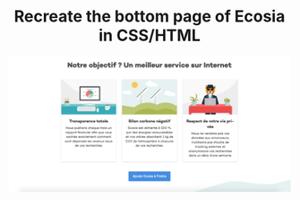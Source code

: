 <h1 align="center"> Recreate the bottom page of Ecosia in CSS/HTML </h1>

![Ecosia](https://github.com/axel-t/Ecosia/blob/main/assets/images/capture_ecosia.png?raw=true)
